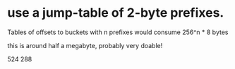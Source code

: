 

# use a jump-table of 2-byte prefixes.

Tables of offsets to buckets with n prefixes would consume 256^n * 8 bytes

this is around half a megabyte, probably very doable!

524 288
